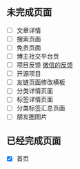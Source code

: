 ## 未完成页面
- [ ] 文章详情 
- [ ] 搜索页面
- [ ] 免责页面
- [ ] 博主社交平台页
- [ ] 项目反馈 [微信的反馈](https://mp.weixin.qq.com/wxawap/wapreportwxadevlog?action=complain_feedback&appid=wx1bb161867082c72f&from=3#wechat_redirect)
- [ ] 开源项目
- [ ] 友链页面修改横板
- [ ] 分类详情页面
- [ ] 标签详情页面
- [ ] 分类标签汇总页面
- [ ] 朋友圈图片

## 已经完成页面
- [x] 首页